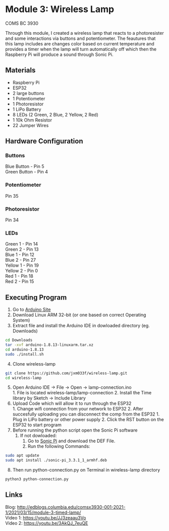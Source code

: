 # Module 3: Wireless Lamp
COMS BC 3930

Through this module, I created a wireless lamp that reacts to a photoresister and some interactions via buttons and potentiometer. The feautures that this lamp includes are changes color based on current temperature and provides a timer when the lamp will turn automatically off which then the Raspberry Pi will produce a sound through Sonic Pi.

## Materials
- Raspberry Pi
- ESP32
- 2 large buttons
- 1 Potentiometer
- 1 Photoresistor
- 1 LiPo Battery
- 8 LEDs (2 Green, 2 Blue, 2 Yellow, 2 Red)
- 1 10k Ohm Resistor
- 22 Jumper Wires

## Hardware Configuration
### Buttons
Blue Button  - Pin 5 <br />
Green Button - Pin 4 <br />

### Potentiometer
Pin 35

### Photoresistor
Pin 34

### LEDs
Green 1 - Pin 14 <br />
Green 2 - Pin 13 <br />
Blue 1 - Pin 12 <br />
Blue 2 - Pin 27 <br />
Yellow 1 - Pin 19 <br />
Yellow 2 - Pin 0 <br />
Red 1 - Pin 18 <br />
Red 2 - Pin 15 <br />

## Executing Program
1. Go to [Arduino Site](https://www.arduino.cc/en/software)
2. Download Linux ARM 32-bit (or one based on correct Operating System)
3. Extract file and install the Arduino IDE in dowloaded directory (eg. Downloads)
```bash
cd Downloads
tar -xvf arduino-1.8.13-linuxarm.tar.xz
cd arduino-1.8.13
sudo ./install.sh
```
4. Clone wireless-lamp
```bash
git clone https://github.com/jxm033f/wireless-lamp.git
cd wireless-lamp
```
5. Open Arduino IDE -> File -> Open -> lamp-connection.ino <br />
        1. File is located wireless-lamp/lamp-connection
	2. Install the Time library by Sketch -> Include Library <br />
6. Upload Code which will allow it to run through the ESP32 <br />
        1. Change wifi connection from your network to ESP32
        2. After succesfully uploading you can disconnect the comp from the ESP32
		1. Plug in LiPo battery or other power supply
		2. Click the RST button on the ESP32 to start program
7. Before running the python script open the Sonic Pi software
	1. If not dowloaded:
		1. Go to [Sonic Pi](https://sonic-pi.net/#rp) and download the DEF File.
		2. Run the following Commands:
```bash
sudo apt update
sudo apt install ./sonic-pi_3.3.1_1_armhf.deb
```
8. Then run python-connection.py on Terminal in wireless-lamp directory
```bash
python3 python-connection.py
```

## Links
Blog: http://edblogs.columbia.edu/comsx3930-001-2021-1/2021/03/15/module-3-timed-lamp/ <br />
Video 1: https://youtu.be/JJ3zeaau3Vo <br />
Video 2: https://youtu.be/3AkQJ_7euQE <br />
